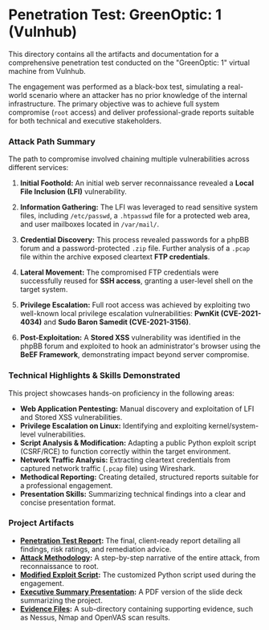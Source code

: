 # Penetration Test: GreenOptic: 1 (Vulnhub)

This directory contains all the artifacts and documentation for a comprehensive penetration test conducted on the "GreenOptic: 1" virtual machine from Vulnhub.

The engagement was performed as a black-box test, simulating a real-world scenario where an attacker has no prior knowledge of the internal infrastructure. The primary objective was to achieve full system compromise (`root` access) and deliver professional-grade reports suitable for both technical and executive stakeholders.

### Attack Path Summary

The path to compromise involved chaining multiple vulnerabilities across different services:

1.  **Initial Foothold:** An initial web server reconnaissance revealed a **Local File Inclusion (LFI)** vulnerability.

2.  **Information Gathering:** The LFI was leveraged to read sensitive system files, including `/etc/passwd`, a `.htpasswd` file for a protected web area, and user mailboxes located in `/var/mail/`.

3.  **Credential Discovery:** This process revealed passwords for a phpBB forum and a password-protected `.zip` file. Further analysis of a `.pcap` file within the archive exposed cleartext **FTP credentials**.

4.  **Lateral Movement:** The compromised FTP credentials were successfully reused for **SSH access**, granting a user-level shell on the target system.

5.  **Privilege Escalation:** Full root access was achieved by exploiting two well-known local privilege escalation vulnerabilities: **PwnKit (CVE-2021-4034)** and **Sudo Baron Samedit (CVE-2021-3156)**.

6.  **Post-Exploitation:** A **Stored XSS** vulnerability was identified in the phpBB forum and exploited to hook an administrator's browser using the **BeEF Framework**, demonstrating impact beyond server compromise.

### Technical Highlights & Skills Demonstrated

This project showcases hands-on proficiency in the following areas:

*   **Web Application Pentesting:** Manual discovery and exploitation of LFI and Stored XSS vulnerabilities.
*   **Privilege Escalation on Linux:** Identifying and exploiting kernel/system-level vulnerabilities.
*   **Script Analysis & Modification:** Adapting a public Python exploit script (CSRF/RCE) to function correctly within the target environment.
*   **Network Traffic Analysis:** Extracting cleartext credentials from captured network traffic (`.pcap` file) using Wireshark.
*   **Methodical Reporting:** Creating detailed, structured reports suitable for a professional engagement.
*   **Presentation Skills:** Summarizing technical findings into a clear and concise presentation format.

### Project Artifacts

*   **[Penetration Test Report](./Penetration_Test_Report.pdf):** The final, client-ready report detailing all findings, risk ratings, and remediation advice.
*   **[Attack Methodology](./Penetration_Test_Methodology.pdf):** A step-by-step narrative of the entire attack, from reconnaissance to root.
*   **[Modified Exploit Script](./exploit_CSRF_Webmin_modificato.py):** The customized Python script used during the engagement.
*   **[Executive Summary Presentation](./Greenoptic_Presentation.pdf):** A PDF version of the slide deck summarizing the project.
*   **[Evidence Files](./artifacts/):** A sub-directory containing supporting evidence, such as Nessus, Nmap and OpenVAS scan results.
